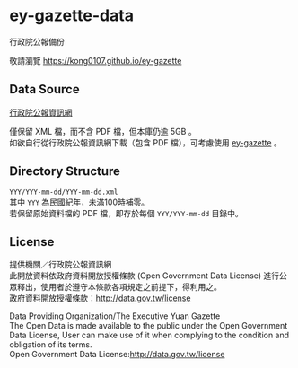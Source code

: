 # ey-gazette-data
行政院公報備份

敬請瀏覽 https://kong0107.github.io/ey-gazette

## Data Source
[行政院公報資訊網](http://gazette.nat.gov.tw/egFront/OpenData/help.jsp)

僅保留 XML 檔，而不含 PDF 檔，但本庫仍逾 5GB 。		
如欲自行從行政院公報資訊網下載（包含 PDF 檔），可考慮使用 [ey-gazette](https://github.com/kong0107/ey-gazette) 。

## Directory Structure
`YYY/YYY-mm-dd/YYY-mm-dd.xml`	
其中 `YYY` 為民國紀年，未滿100時補零。	
若保留原始資料檔的 PDF 檔，即存於每個 `YYY/YYY-mm-dd` 目錄中。

## License
提供機關／行政院公報資訊網	
此開放資料依政府資料開放授權條款 (Open Government Data License) 進行公眾釋出，使用者於遵守本條款各項規定之前提下，得利用之。	
政府資料開放授權條款：http://data.gov.tw/license

Data Providing Organization/The Executive Yuan Gazette	
The Open Data is made available to the public under the Open Government Data License, User can make use of it when complying to the condition and obligation of its terms.	
Open Government Data License:http://data.gov.tw/license
